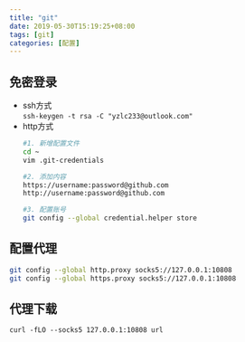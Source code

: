 ```yaml
---
title: "git"
date: 2019-05-30T15:19:25+08:00
tags: [git]
categories: [配置]
---
```


## 免密登录
- ssh方式  
`ssh-keygen -t rsa -C "yzlc233@outlook.com"`
- http方式
  ```bash
  #1. 新增配置文件
  cd ~
  vim .git-credentials

  #2. 添加内容
  https://username:password@github.com
  http://username:password@github.com

  #3. 配置账号
  git config --global credential.helper store
  ```

## 配置代理
```bash
git config --global http.proxy socks5://127.0.0.1:10808
git config --global https.proxy socks5://127.0.0.1:10808
```

## 代理下载
`curl -fLO --socks5 127.0.0.1:10808 url`